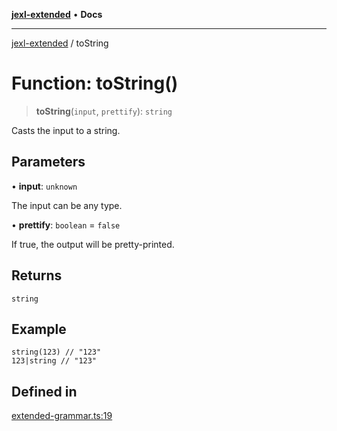 [**jexl-extended**](../README.md) • **Docs**

***

[jexl-extended](../globals.md) / toString

# Function: toString()

> **toString**(`input`, `prettify`): `string`

Casts the input to a string.

## Parameters

• **input**: `unknown`

The input can be any type.

• **prettify**: `boolean` = `false`

If true, the output will be pretty-printed.

## Returns

`string`

## Example

```jexl
string(123) // "123"
123|string // "123"
```

## Defined in

[extended-grammar.ts:19](https://github.com/nikoraes/jexl-extended/blob/06a031f168fa218082d7ed9df57973f42e70c755/src/extended-grammar.ts#L19)
